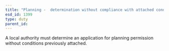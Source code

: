 ```yaml
---
title: "Planning -  determination without compliance with attached conditions"
esd_id: 1399
type: duty
parent_id:  
---
```


A local authority must determine an application for planning permission without conditions previously attached.


